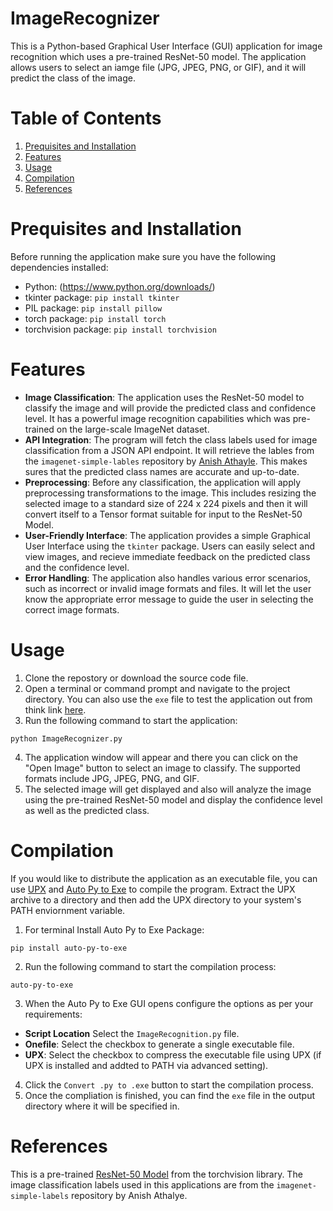 # ImageRecognizer
This is a Python-based Graphical User Interface (GUI) application for image recognition which uses a 
pre-trained ResNet-50 model. The application allows users to select an iamge file (JPG, JPEG, PNG, or GIF), and
it will predict the class of the image.





# Table of Contents
1. [Prequisites and Installation](#prequisites-and-installation)
2. [Features](#features)
3. [Usage](#usage)
4. [Compilation](#compilation)
5. [References](#references)







# Prequisites and Installation
Before running the application make sure you have the following dependencies installed:
- Python: (https://www.python.org/downloads/)
- tkinter package: `pip install tkinter`
- PIL package: `pip install pillow`
- torch package: `pip install torch`
- torchvision package: `pip install torchvision`







# Features
* **Image Classification**: The application uses the ResNet-50 model to classify the image and will provide the 
predicted class and confidence level. It has a powerful image recognition capabilities which was pre-trained on the
large-scale ImageNet dataset.
* **API Integration**: The program will fetch the class labels used for image classification from a JSON API endpoint.
It will retrieve the lables from the `imagenet-simple-lables` repository by [Anish Athayle](https://github.com/anishathalye). 
This makes sures that the predicted class names are accurate and up-to-date.
* **Preprocessing**: Before any classification, the application will apply preprocessing transformations to the image.
This includes resizing the selected image to a standard size of 224 x 224 pixels and then it will convert itself
to a Tensor format suitable for input to the ResNet-50 Model.
* **User-Friendly Interface**: The application provides a simple Graphical User Interface using the `tkinter` package.
Users can easily select and view images, and recieve immediate feedback on the predicted class and the confidence level.
* **Error Handling**: The application also handles various error scenarios, such as incorrect or invalid image
formats and files. It will let the user know the appropriate error message to guide the user in selecting the correct image
formats.








# Usage
1. Clone the repostory or download the source code file.
2. Open a terminal or command prompt and navigate to the project directory. You can also use the `exe` file to
test the application out from think link [here](https://www.dropbox.com/s/cp1ybvey75hiv01/ImageRecognition.exe?dl=0).
3. Run the following command to start the application:
```
python ImageRecognizer.py
```
4. The application window will appear and there you can click on the "Open Image" button to select an image to classify.
The supported formats include JPG, JPEG, PNG, and GIF.
5. The selected image will get displayed and also will analyze the image using the pre-trained ResNet-50 model and
display the confidence level as well as the predicted class.







# Compilation
If you would like to distribute the application as an executable file, you can use [UPX](https://upx.github.io) and 
[Auto Py to Exe](https://pypi.org/project/auto-py-to-exe/) to compile the program. Extract the UPX archive to
a directory and then add the UPX directory to your system's PATH enviornment variable.


1. For terminal Install Auto Py to Exe Package:
```
pip install auto-py-to-exe
```
2. Run the following command to start the compilation process:
```
auto-py-to-exe
```
3. When the Auto Py to Exe GUI opens configure the options as per your requirements:
  * **Script Location** Select the `ImageRecognition.py` file.
  * **Onefile**: Select the checkbox to generate a single executable file.
  * **UPX**: Select the checkbox to compress the executable file using UPX (if UPX is installed and addted to PATH via advanced setting).
4. Click the `Convert .py to .exe` button to start the compilation process.
5. Once the compliation is finished, you can find the `exe` file in the output directory where it will be 
specified in.









# References
This is a pre-trained [ResNet-50 Model](https://datagen.tech/guides/computer-vision/resnet-50/) from the torchvision library.
The image classification labels used in this applications are from the `imagenet-simple-labels` repository by Anish Athalye.






